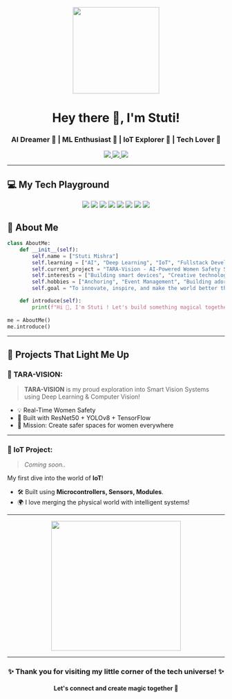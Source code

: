 <!--Profile README Start -->

<div align="center">
  <img src="https://media.giphy.com/media/du3J3cXyzhj75IOgvA/giphy.gif" width="200" />
</div>

<h1 align="center">Hey there 🌸, I'm Stuti!</h1>
<h3 align="center">AI Dreamer 💖 | ML Enthusiast 🧠 | IoT Explorer 📡 | Tech Lover 🚀</h3>

<p align="center">
  <a href="https://www.linkedin.com/in/stuti86/" target="_blank">
    <img src="https://img.shields.io/badge/LinkedIn-Connect-pink?style=for-the-badge&logo=linkedin" />
  </a>
  <a href="https://github.com/STUTI-MISHRA-8/STUTI-MISHRA-8/blob/main/Resume-Stuti.pdf" target="_blank">
    <img src="https://img.shields.io/badge/Resume-View-ff69b4?style=for-the-badge&logo=google-drive" />
  </a>
  <a href="mailto:stuticodes86@gmail.com" target="_blank">
    <img src="https://img.shields.io/badge/Email-Say%20Hi!-ffc0cb?style=for-the-badge&logo=gmail" />
  </a>
</p>

---

## 💻 My Tech Playground

<p align="center">
  <img src="https://img.shields.io/badge/Python-FD8AA8?style=for-the-badge&logo=python&logoColor=white" />
  <img src="https://img.shields.io/badge/Java-FFB6C1?style=for-the-badge&logo=java&logoColor=white" />
  <img src="https://img.shields.io/badge/TensorFlow-FF6F00?style=for-the-badge&logo=tensorflow&logoColor=white" />
  <img src="https://img.shields.io/badge/OpenCV-6495ED?style=for-the-badge&logo=opencv&logoColor=white" />
  <img src="https://img.shields.io/badge/Pandas-FFC0CB?style=for-the-badge&logo=pandas&logoColor=white" />
  <img src="https://img.shields.io/badge/NumPy-89CFF0?style=for-the-badge&logo=numpy&logoColor=white" />
  <img src="https://img.shields.io/badge/Matplotlib-FA8072?style=for-the-badge&logo=matplotlib&logoColor=white" />
  <img src="https://img.shields.io/badge/Scikit_Learn-FEB6B8?style=for-the-badge&logo=scikit-learn&logoColor=white" />
</p>


## 🌸 About Me

```python
class AboutMe:
    def __init__(self):
        self.name = ["Stuti Mishra"]
        self.learning = ["AI", "Deep Learning", "IoT", "Fullstack Development"]
        self.current_project = "TARA-Vision - AI-Powered Women Safety Surveillance"
        self.interests = ["Building smart devices", "Creative technology", "Real-time AI"]
        self.hobbies = ["Anchoring", "Event Management", "Building adorable projects 💖"]
        self.goal = "To innovate, inspire, and make the world better through technology ✨"

    def introduce(self):
        print(f"Hi 👋, I'm Stuti ! Let's build something magical together!")
        
me = AboutMe()
me.introduce()
```
---

## 🌟 Projects That Light Me Up

### 🚀 TARA-VISION:
> **TARA-VISION** is my proud exploration into Smart Vision Systems using Deep Learning & Computer Vision!

- 💡 Real-Time Women Safety 
- 📸 Built with ResNet50 + YOLOv8 + TensorFlow
- 💖 Mission: Create safer spaces for women everywhere

---

### 📡 IoT Project: 
> *Coming soon..*

My first dive into the world of **IoT**!  
- 🛠️ Built using **Microcontrollers, Sensors, Modules**.
- 🌍 I love merging the physical world with intelligent systems!
---

<div align="center">
  <img src="https://media.giphy.com/media/xUPGcgtKxm3bGJkQQU/giphy.gif" width="300" />
</div>

---
<div align="center">
  <h3>✨ Thank you for visiting my little corner of the tech universe! ✨</h3>
  <h4>Let's connect and create magic together 🌸</h4>
</div>
<!--Profile README End -->

